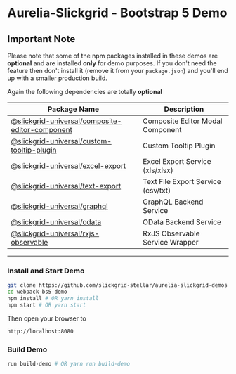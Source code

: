 # Aurelia-Slickgrid - Bootstrap 5 Demo

## Important Note
Please note that some of the npm packages installed in these demos are **optional** and are installed **only** for demo purposes. If you don't need the feature then don't install it (remove it from your `package.json`) and you'll end up with a smaller production build.

Again the following dependencies are totally **optional**

| Package Name | Description |
| ------------ | ----------- |
| [@slickgrid-universal/composite-editor-component](https://github.com/slickgrid-stellar/slickgrid-universal/tree/master/packages/composite-editor-component) | Composite Editor Modal Component |
| [@slickgrid-universal/custom-tooltip-plugin](https://github.com/slickgrid-stellar/slickgrid-universal/tree/master/packages/custom-tooltip-plugin) | Custom Tooltip Plugin |
| [@slickgrid-universal/excel-export](https://github.com/slickgrid-stellar/slickgrid-universal/tree/master/packages/excel-export) | Excel Export Service (xls/xlsx) |
| [@slickgrid-universal/text-export](https://github.com/slickgrid-stellar/slickgrid-universal/tree/master/packages/text-export) | Text File Export Service (csv/txt) |
| [@slickgrid-universal/graphql](https://github.com/slickgrid-stellar/slickgrid-universal/tree/master/packages/graphql) | GraphQL Backend Service |
| [@slickgrid-universal/odata](https://github.com/slickgrid-stellar/slickgrid-universal/tree/master/packages/odata) | OData Backend Service |
| [@slickgrid-universal/rxjs-observable](https://github.com/slickgrid-stellar/slickgrid-universal/tree/master/packages/rxjs-observable) | RxJS Observable Service Wrapper |

---

### Install and Start Demo
```bash
git clone https://github.com/slickgrid-stellar/aurelia-slickgrid-demos
cd webpack-bs5-demo
npm install # OR yarn install
npm start # OR yarn start
```

Then open your browser to
```html
http://localhost:8080
```

### Build Demo
```bash
run build-demo # OR yarn run build-demo
```
